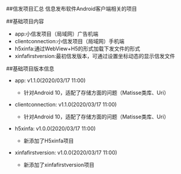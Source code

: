 ##信发项目汇总
信息发布软件Android客户端相关的项目

##基础项目内容
* app:小信发项目（局域网）广告机端
* clientconnection:小信发项目（局域网）手机端
* h5xinfa:通过WebView+H5的形式加载下发文件的形式
* xinfafirstversion:最初信发版本，可通过设置坐标动态的显示信发文件

##基础项目版本信息
* app: v1.1.0(2020/03/17 11:00)
    * 针对Android 10，适配了存储方面的问题（Matisse类库、Uri）

* clientconnection: v1.1.0(2020/03/17 11:00)
    * 针对Android 10，适配了存储方面的问题（Matisse类库、Uri）

* h5xinfa: v1.0.0(2020/03/17 11:00)
    * 新添加了H5xinfa项目

* xinfafirstversion: v1.0.0(2020/03/17 11:00)
    * 新添加了xinfafirstversion项目
    
